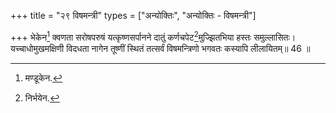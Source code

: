 +++
title = "२९ विषमन्त्री"
types = ["अन्योक्तिः", "अन्योक्तिः - विषमन्त्री"]

+++
भेकेन[^1] क्वणता सरोषपरुषं यत्कृष्णसर्पानने दातुं कर्णचपेट[^2]मुज्झितभिया हस्तः समुल्लासितः।  
यच्चाधोमुखमक्षिणी विदधता नागेन तूष्णीं स्थितं तत्सर्वं विषमन्त्रिणो भगवतः कस्यापि लीलायितम्॥ 46 ॥  
  
[^1]: मण्डूकेन.

[^2]: निर्भयेन.
